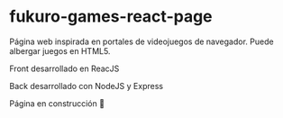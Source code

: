 # fukuro-games-react-page
 
Página web inspirada en portales de videojuegos de navegador. Puede albergar juegos en HTML5.

Front desarrollado en ReacJS

Back desarrollado con NodeJS y Express

Página en construcción :hammer:
